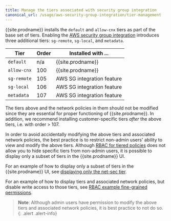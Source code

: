```yaml
---
title: Manage the tiers associated with security group integration
canonical_url: /usage/aws-security-group-integration/tier-management
---
```



{{site.prodname}} installs the `default` and `allow-cnx` tiers as part of the
base set of tiers. Enabling the
[AWS security group integration]({{site.baseurl}}/reference/other-install-methods/kubernetes/installation/aws-sg-integration)
introduces three additional tiers: `sg-remote`, `sg-local`, and `metadata`.

| Tier        | Order  | Installed with ...         |
|-------------|--------|----------------------------|
| `default`   | n/a    | {{site.prodname}}          |
| `allow-cnx` | 100    | {{site.prodname}}          |
| `sg-remote` | 105    | AWS SG integration feature |
| `sg-local`  | 106    | AWS SG integration feature |
| `metadata`  | 107    | AWS SG integration feature |

The tiers above and the network policies in them should not be
modified since they are essential for proper functioning of {{site.prodname}}.
In addition, we recommend installing customer-specific tiers _after_ the above
tiers, i.e. with order > 107.

In order to avoid accidentally modifying the above tiers and associated
network policies, the best practice is to restrict non-admin users' ability to
view and modify the above tiers.
Although [RBAC for tiered policies]({{site.baseurl}}/reference/cnx/rbac-tiered-policies)
does not allow you to hide specific tiers from non-admin users, it is possible
to display only a subset of tiers in the {{site.prodname}} UI.

For an example of how to display only a subset of tiers in the {{site.prodname}} UI, see
[displaying only the net-sec tier]({{site.baseurl}}/reference/cnx/rbac-tiered-policies#displaying-only-the-net-sec-tier).

For an example of how to display tiers and associated network policies, but
disable write access to those tiers, see
[RBAC example fine-grained permissions]({{site.baseurl}}/reference/cnx/rbac-tiered-policies#example-fine-grained-permissions).

> **Note**: Although admin users have permission to modify the above tiers and associated
> network policies, it is best practice to not do so.
{: .alert .alert-info}
